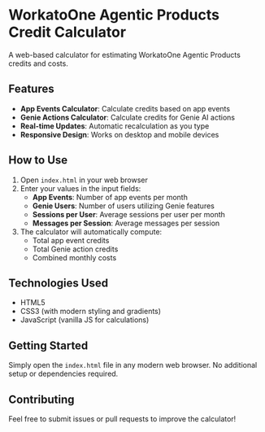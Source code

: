 # WorkatoOne Agentic Products Credit Calculator

A web-based calculator for estimating WorkatoOne Agentic Products credits and costs.

## Features

- **App Events Calculator**: Calculate credits based on app events
- **Genie Actions Calculator**: Calculate credits for Genie AI actions
- **Real-time Updates**: Automatic recalculation as you type
- **Responsive Design**: Works on desktop and mobile devices

## How to Use

1. Open `index.html` in your web browser
2. Enter your values in the input fields:
   - **App Events**: Number of app events per month
   - **Genie Users**: Number of users utilizing Genie features
   - **Sessions per User**: Average sessions per user per month
   - **Messages per Session**: Average messages per session
3. The calculator will automatically compute:
   - Total app event credits
   - Total Genie action credits
   - Combined monthly costs

## Technologies Used

- HTML5
- CSS3 (with modern styling and gradients)
- JavaScript (vanilla JS for calculations)

## Getting Started

Simply open the `index.html` file in any modern web browser. No additional setup or dependencies required.

## Contributing

Feel free to submit issues or pull requests to improve the calculator!

